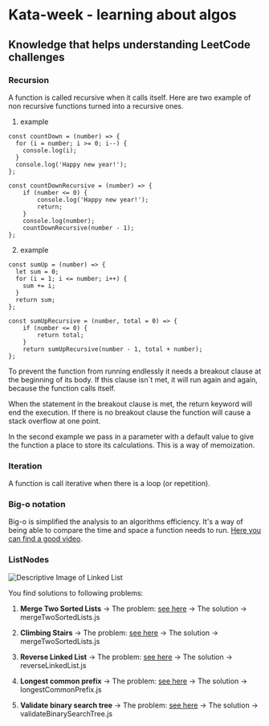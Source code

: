 # Kata-week - learning about algos
## Knowledge that helps understanding LeetCode challenges
### Recursion 
A function is called recursive when it calls itself. Here are two example of non recursive functions turned into a recursive ones.

1. example

```
const countDown = (number) => {
  for (i = number; i >= 0; i--) {
    console.log(i);
  }
  console.log('Happy new year!');
};

const countDownRecursive = (number) => {
    if (number <= 0) {
        console.log('Happy new year!');
        return;
    }
    console.log(number); 
    countDownRecursive(number - 1);
};

```

2. example

```
const sumUp = (number) => {
  let sum = 0;
  for (i = 1; i <= number; i++) {
    sum += i;
  }
  return sum;
};

const sumUpRecursive = (number, total = 0) => {
    if (number <= 0) {
        return total;
    }
    return sumUpRecursive(number - 1, total + number);
};

```

To prevent the function from running endlessly it needs a breakout clause at the beginning of its body. If this clause isn´t met, it will run again and again, because the function calls itself.

When the statement in the breakout clause is met, the return keyword will end the execution. If there is no breakout clause the function will cause a stack overflow at one point.

In the second example we pass in a parameter with a default value to give the function a place to store its calculations. This is a way of memoization.
### Iteration

A function is call iterative when there is a loop (or repetition).

### Big-o notation 

Big-o is simplified the analysis to an algorithms efficiency. It's a way of being able to compare the time and space a function needs to run. [Here you can find a good video](https://www.youtube.com/watch?v=itn09C2ZB9Y).

### ListNodes 

![Descriptive Image of Linked List](https://media.geeksforgeeks.org/wp-content/cdn-uploads/gq/2013/03/Linkedlist.png)



You find solutions to following problems:

1. **Merge Two Sorted Lists** -> The problem: [see here](https://leetcode.com/problems/merge-two-sorted-lists/) -> The solution -> mergeTwoSortedLists.js


2. **Climbing Stairs** -> The problem: [see here](https://leetcode.com/problems/climbing-stairs/) -> The solution -> mergeTwoSortedLists.js


3. **Reverse Linked List** -> The problem: [see here](https://leetcode.com/problems/reverse-linked-list/) -> The solution -> reverseLinkedList.js


4. **Longest common prefix** -> The problem: [see here](https://leetcode.com/problems/longest-common-prefix/) -> The solution -> longestCommonPrefix.js


5. **Validate binary search tree** -> The problem: [see here](https://leetcode.com/problems/validate-binary-search-tree/) -> The solution -> validateBinarySearchTree.js

